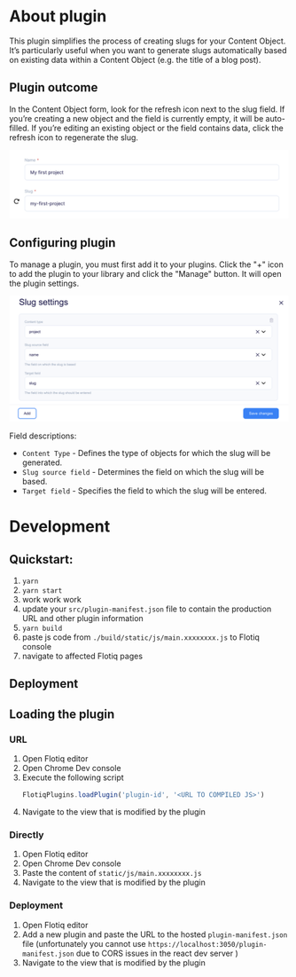 # About plugin

This plugin simplifies the process of creating slugs for your Content Object. It’s particularly useful when you want to generate slugs automatically based on existing data within a Content Object (e.g. the title of a blog post).

## Plugin outcome

In the Content Object form, look for the refresh icon next to the slug field. If you’re creating a new object and the field is currently empty, it will be auto-filled. If you’re editing an existing object or the field contains data, click the refresh icon to regenerate the slug.

<img src=".docs/images/slug_plugin.png" alt="plugin-item" width="700"/>

## Configuring plugin

To manage a plugin, you must first add it to your plugins. Click the "+" icon to add the plugin to your library and click the "Manage" button. It will open the plugin settings.

<img src=".docs/images/slug_settings.png" alt="plugin-settings" width="700"/>

Field descriptions: 

* `Content Type` - Defines the type of objects for which the slug will be generated.
* `Slug source field` - Determines the field on which the slug will be based.
* `Target field` - Specifies the field to which the slug will be entered.

# Development

## Quickstart:

1. `yarn`
2. `yarn start`
3. work work work
4. update your `src/plugin-manifest.json` file to contain the production URL and other plugin information
5. `yarn build`
6. paste js code from `./build/static/js/main.xxxxxxxx.js` to Flotiq console
7. navigate to affected Flotiq pages

## Deployment

<!-- TO DO -->

## Loading the plugin

### URL

1. Open Flotiq editor
2. Open Chrome Dev console
3. Execute the following script
   ```javascript
   FlotiqPlugins.loadPlugin('plugin-id', '<URL TO COMPILED JS>')
   ```
4. Navigate to the view that is modified by the plugin

### Directly

1. Open Flotiq editor
2. Open Chrome Dev console
3. Paste the content of `static/js/main.xxxxxxxx.js` 
4. Navigate to the view that is modified by the plugin

### Deployment

<!-- TO DO fix react dev cors -->

1. Open Flotiq editor
2. Add a new plugin and paste the URL to the hosted `plugin-manifest.json` file (unfortunately you cannot use `https://localhost:3050/plugin-manifest.json` due to CORS issues in the react dev server )
3. Navigate to the view that is modified by the plugin